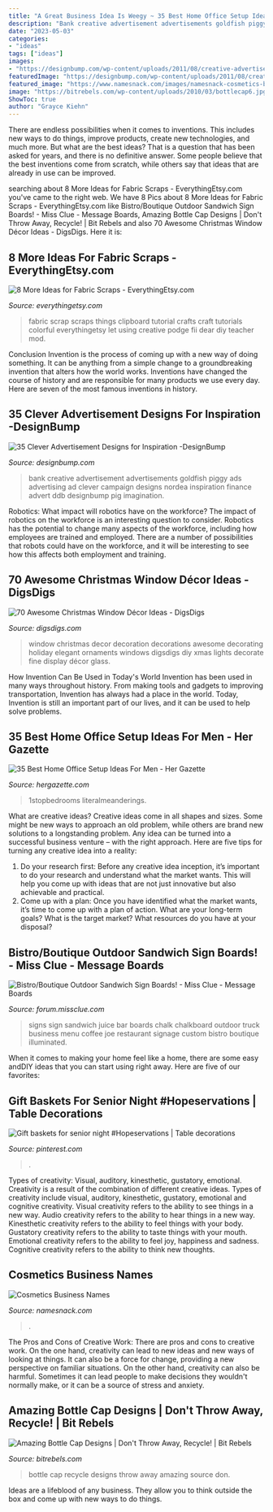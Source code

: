 ```yaml
---
title: "A Great Business Idea Is Weegy ~ 35 Best Home Office Setup Ideas For Men"
description: "Bank creative advertisement advertisements goldfish piggy ads advertising ad clever campaign designs nordea inspiration finance advert ddb designbump pig imagination"
date: "2023-05-03"
categories:
- "ideas"
tags: ["ideas"]
images:
- "https://designbump.com/wp-content/uploads/2011/08/creative-advertisements-013.jpg"
featuredImage: "https://designbump.com/wp-content/uploads/2011/08/creative-advertisements-013.jpg"
featured_image: "https://www.namesnack.com/images/namesnack-cosmetics-business-names-3840x2561-2020091.jpeg?crop=40:21,smart&amp;width=1200&amp;dpr=2&amp;format=pjpg"
image: "https://bitrebels.com/wp-content/uploads/2010/03/bottlecap6.jpg"
ShowToc: true
author: "Grayce Kiehn"
---
```



There are endless possibilities when it comes to inventions. This includes new ways to do things, improve products, create new technologies, and much more. But what are the best ideas? That is a question that has been asked for years, and there is no definitive answer. Some people believe that the best inventions come from scratch, while others say that ideas that are already in use can be improved.

	

		
searching about 8 More Ideas for Fabric Scraps - EverythingEtsy.com you've came to the right web. We have 8 Pics about 8 More Ideas for Fabric Scraps - EverythingEtsy.com like Bistro/Boutique Outdoor Sandwich Sign Boards! - Miss Clue - Message Boards, Amazing Bottle Cap Designs | Don&#039;t Throw Away, Recycle! | Bit Rebels and also 70 Awesome Christmas Window Décor Ideas - DigsDigs. Here it is:
		
    
## 8 More Ideas For Fabric Scraps - EverythingEtsy.com

<img loading=lazy src="https://www.everythingetsy.com/wp-content/uploads/2011/01/inprogress2_thumb.jpg" onerror="this.onerror=null;this.src='https://tse1.mm.bing.net/th?id=OIP.P5ysVy-8RMd0nqbJl21kWQHaLH&amp;pid=15.1';" alt="8 More Ideas for Fabric Scraps - EverythingEtsy.com">

_Source: everythingetsy.com_

>fabric scrap scraps things clipboard tutorial crafts craft tutorials colorful everythingetsy let using creative podge fii dear diy teacher mod. 

	

Conclusion
Invention is the process of coming up with a new way of doing something. It can be anything from a simple change to a groundbreaking invention that alters how the world works. Inventions have changed the course of history and are responsible for many products we use every day. Here are seven of the most famous inventions in history.

    
## 35 Clever Advertisement Designs For Inspiration -DesignBump

<img loading=lazy src="https://designbump.com/wp-content/uploads/2011/08/creative-advertisements-013.jpg" onerror="this.onerror=null;this.src='https://tse2.mm.bing.net/th?id=OIP.IrksyKttl_8LHVaCIUUf3AHaKl&amp;pid=15.1';" alt="35 Clever Advertisement Designs for Inspiration -DesignBump">

_Source: designbump.com_

>bank creative advertisement advertisements goldfish piggy ads advertising ad clever campaign designs nordea inspiration finance advert ddb designbump pig imagination. 

	

Robotics: What impact will robotics have on the workforce?
The impact of robotics on the workforce is an interesting question to consider. Robotics has the potential to change many aspects of the workforce, including how employees are trained and employed. There are a number of possibilities that robots could have on the workforce, and it will be interesting to see how this affects both employment and training.

    
## 70 Awesome Christmas Window Décor Ideas - DigsDigs

<img loading=lazy src="https://www.digsdigs.com/photos/2013/11/55-awesome-christmas-window-decor-ideas-2.jpg" onerror="this.onerror=null;this.src='https://tse2.mm.bing.net/th?id=OIP.O4LGBxN6OoaXWwDRGne0ywHaLH&amp;pid=15.1';" alt="70 Awesome Christmas Window Décor Ideas - DigsDigs">

_Source: digsdigs.com_

>window christmas decor decoration decorations awesome decorating holiday elegant ornaments windows digsdigs diy xmas lights decorate fine display décor glass. 

	

How Invention Can Be Used in Today's World
Invention has been used in many ways throughout history. From making tools and gadgets to improving transportation, Invention has always had a place in the world. Today, Invention is still an important part of our lives, and it can be used to help solve problems.

    
## 35 Best Home Office Setup Ideas For Men - Her Gazette

<img loading=lazy src="https://www.hergazette.com/wp-content/uploads/2020/01/Best-Home-Office-Setup-Ideas-For-Men-16.jpg" onerror="this.onerror=null;this.src='https://tse2.mm.bing.net/th?id=OIP.KwqGWEzfc-b7Rop_hP3gGQHaJo&amp;pid=15.1';" alt="35 Best Home Office Setup Ideas For Men - Her Gazette">

_Source: hergazette.com_

>1stopbedrooms literalmeanderings. 

	

What are creative ideas?
Creative ideas come in all shapes and sizes. Some might be new ways to approach an old problem, while others are brand new solutions to a longstanding problem. Any idea can be turned into a successful business venture – with the right approach. Here are five tips for turning any creative idea into a reality: 
1. Do your research first: Before any creative idea inception, it’s important to do your research and understand what the market wants. This will help you come up with ideas that are not just innovative but also achievable and practical. 
2. Come up with a plan: Once you have identified what the market wants, it’s time to come up with a plan of action. What are your long-term goals? What is the target market? What resources do you have at your disposal?

    
## Bistro/Boutique Outdoor Sandwich Sign Boards! - Miss Clue - Message Boards

<img loading=lazy src="http://forum.missclue.com/uploads/imageupload/085/104R0KCFERJQ.jpg" onerror="this.onerror=null;this.src='https://tse4.mm.bing.net/th?id=OIP.zGL6-ToWdZPq8UQWOnIOeAHaJ4&amp;pid=15.1';" alt="Bistro/Boutique Outdoor Sandwich Sign Boards! - Miss Clue - Message Boards">

_Source: forum.missclue.com_

>signs sign sandwich juice bar boards chalk chalkboard outdoor truck business menu coffee joe restaurant signage custom bistro boutique illuminated. 

	

When it comes to making your home feel like a home, there are some easy andDIY ideas that you can start using right away. Here are five of our favorites: 

    
## Gift Baskets For Senior Night #Hopeservations | Table Decorations

<img loading=lazy src="https://i.pinimg.com/originals/c0/ab/6e/c0ab6ec2cda9f1a1e67bf66235d43795.jpg" onerror="this.onerror=null;this.src='https://tse2.mm.bing.net/th?id=OIP.dBgGuT9h5SecICAxjPMWZAHaJ4&amp;pid=15.1';" alt="Gift baskets for senior night #Hopeservations | Table decorations">

_Source: pinterest.com_

>. 

	

Types of creativity: Visual, auditory, kinesthetic, gustatory, emotional.
Creativity is a result of the combination of different creative ideas. Types of creativity include visual, auditory, kinesthetic, gustatory, emotional and cognitive creativity. Visual creativity refers to the ability to see things in a new way. Audio creativity refers to the ability to hear things in a new way. Kinesthetic creativity refers to the ability to feel things with your body. Gustatory creativity refers to the ability to taste things with your mouth. Emotional creativity refers to the ability to feel joy, happiness and sadness. Cognitive creativity refers to the ability to think new thoughts.

    
## Cosmetics Business Names

<img loading=lazy src="https://www.namesnack.com/images/namesnack-cosmetics-business-names-3840x2561-2020091.jpeg?crop=40:21,smart&amp;width=1200&amp;dpr=2&amp;format=pjpg" onerror="this.onerror=null;this.src='https://tse1.mm.bing.net/th?id=OIP.bsCoq4c7QjmnRxX8ILLZPwHaD4&amp;pid=15.1';" alt="Cosmetics Business Names">

_Source: namesnack.com_

>. 

	

The Pros and Cons of Creative Work:
There are pros and cons to creative work. On the one hand, creativity can lead to new ideas and new ways of looking at things. It can also be a force for change, providing a new perspective on familiar situations. On the other hand, creativity can also be harmful. Sometimes it can lead people to make decisions they wouldn't normally make, or it can be a source of stress and anxiety.

    
## Amazing Bottle Cap Designs | Don&#039;t Throw Away, Recycle! | Bit Rebels

<img loading=lazy src="https://bitrebels.com/wp-content/uploads/2010/03/bottlecap6.jpg" onerror="this.onerror=null;this.src='https://tse4.mm.bing.net/th?id=OIP.KCuM9XIPmcyceKKeiFDergHaHR&amp;pid=15.1';" alt="Amazing Bottle Cap Designs | Don&#039;t Throw Away, Recycle! | Bit Rebels">

_Source: bitrebels.com_

>bottle cap recycle designs throw away amazing source don. 

	

Ideas are a lifeblood of any business. They allow you to think outside the box and come up with new ways to do things.

